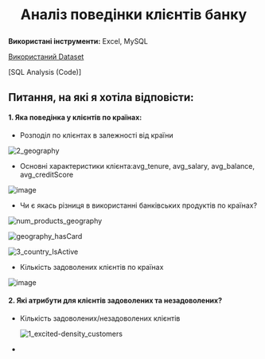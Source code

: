 # <p align="center">Аналіз поведінки клієнтів банку</p>

**Використані інструменти:** Excel, MySQL

[Використаний Dataset](https://www.kaggle.com/datasets/victorsoeiro/netflix-tv-shows-and-movies?select=titles.csv)

[SQL Analysis (Code)]

##  Питання, на які я хотіла відповісти:
####  1. Яка поведінка у клієнтів по країнах:
-  Розподіл по клієнтах в залежності від країни
   
![2_geography](https://github.com/user-attachments/assets/4d3a2a6a-8219-497c-ac1a-a3a380c81f04)  
- Основні характеристики клієнта:avg_tenure, avg_salary, avg_balance, avg_creditScore

![image](https://github.com/user-attachments/assets/8d62874c-5e69-4b25-8290-77207d603d85)

- Чи є якась різниця в використанні банківських продуктів по країнах?

![num_products_geography](https://github.com/user-attachments/assets/8480d975-1901-464f-a72c-e7bb431c1f3a)

![geography_hasCard](https://github.com/user-attachments/assets/4cb0a118-ead3-4f9e-9116-5aa3b5a086f1)

![3_сountry_IsActive](https://github.com/user-attachments/assets/e37c11a6-b5e8-4663-afbb-55cee38a3e80)

- Кількість задоволених клієнтів по країнах

![image](https://github.com/user-attachments/assets/a8998268-0b50-4356-9b03-ae7778e50c07)

####  2. Які атрибути для клієнтів задоволених та незадоволених?
- Кількість задоволених/незадоволених клієнтів

  ![1_excited-density_customers](https://github.com/user-attachments/assets/2a772f91-bfe9-45eb-a7e7-dda518d0d431)

- 





